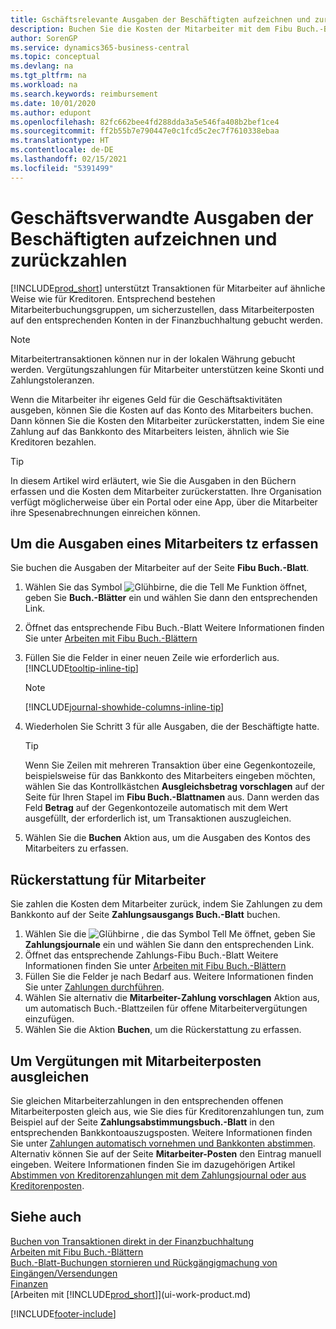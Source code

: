 ```yaml
---
title: Gschäftsrelevante Ausgaben der Beschäftigten aufzeichnen und zurückzahlen | Microsoft Docs
description: Buchen Sie die Kosten der Mitarbeiter mit dem Fibu Buch.-Blatt zu dem Konto und buchen Sie später die Zahlung an das Bankkonto des Mitarbeiters, dem die geschäftsverwandten Ausgaben zurückzuerstatten sind.
author: SorenGP
ms.service: dynamics365-business-central
ms.topic: conceptual
ms.devlang: na
ms.tgt_pltfrm: na
ms.workload: na
ms.search.keywords: reimbursement
ms.date: 10/01/2020
ms.author: edupont
ms.openlocfilehash: 82fc662bee4fd288dda3a5e546fa408b2bef1ce4
ms.sourcegitcommit: ff2b55b7e790447e0c1fcd5c2ec7f7610338ebaa
ms.translationtype: HT
ms.contentlocale: de-DE
ms.lasthandoff: 02/15/2021
ms.locfileid: "5391499"
---
```

# <a name="record-and-reimburse-employees-expenses"></a>Geschäftsverwandte Ausgaben der Beschäftigten aufzeichnen und zurückzahlen

[!INCLUDE[prod_short](includes/prod_short.md)] unterstützt Transaktionen für Mitarbeiter auf ähnliche Weise wie für Kreditoren. Entsprechend bestehen Mitarbeiterbuchungsgruppen, um sicherzustellen, dass Mitarbeiterposten auf den entsprechenden Konten in der Finanzbuchhaltung gebucht werden.

> [!NOTE]  
> Mitarbeitertransaktionen können nur in der lokalen Währung gebucht werden. Vergütungszahlungen für Mitarbeiter unterstützen keine Skonti und Zahlungstoleranzen.

Wenn die Mitarbeiter ihr eigenes Geld für die Geschäftsaktivitäten ausgeben, können Sie die Kosten auf das Konto des Mitarbeiters buchen. Dann können Sie die Kosten den Mitarbeiter zurückerstatten, indem Sie eine Zahlung auf das Bankkonto des Mitarbeiters leisten, ähnlich wie Sie Kreditoren bezahlen.  

> [!TIP]
> In diesem Artikel wird erläutert, wie Sie die Ausgaben in den Büchern erfassen und die Kosten dem Mitarbeiter zurückerstatten. Ihre Organisation verfügt möglicherweise über ein Portal oder eine App, über die Mitarbeiter ihre Spesenabrechnungen einreichen können.

## <a name="to-record-an-employees-expense"></a>Um die Ausgaben eines Mitarbeiters tz erfassen
Sie buchen die Ausgaben der Mitarbeiter auf der Seite **Fibu Buch.-Blatt**.
1. Wählen Sie das Symbol ![Glühbirne, die die Tell Me Funktion öffnet](media/ui-search/search_small.png "Was möchten Sie tun?"), geben Sie **Buch.-Blätter** ein und wählen Sie dann den entsprechenden Link.
2. Öffnet das entsprechende Fibu Buch.-Blatt Weitere Informationen finden Sie unter [Arbeiten mit Fibu Buch.-Blättern](ui-work-general-journals.md)
3. Füllen Sie die Felder in einer neuen Zeile wie erforderlich aus. [!INCLUDE[tooltip-inline-tip](includes/tooltip-inline-tip_md.md)]    

    > [!NOTE]
    > [!INCLUDE[journal-showhide-columns-inline-tip](includes/journal-showhide-columns-inline-tip.md)]
4. Wiederholen Sie Schritt 3 für alle Ausgaben, die der Beschäftigte hatte.

    > [!TIP]  
    > Wenn Sie Zeilen mit mehreren Transaktion über eine Gegenkontozeile, beispielsweise für das Bankkonto des Mitarbeiters eingeben möchten, wählen Sie das Kontrollkästchen **Ausgleichsbetrag vorschlagen** auf der Seite für Ihren Stapel im **Fibu Buch.-Blattnamen** aus. Dann werden das Feld **Betrag** auf der Gegenkontozeile automatisch mit dem Wert ausgefüllt, der erforderlich ist, um Transaktionen auszugleichen.
5. Wählen Sie die **Buchen** Aktion aus, um die Ausgaben des Kontos des Mitarbeiters zu erfassen.

## <a name="to-reimburse-an-employee"></a>Rückerstattung für Mitarbeiter
Sie zahlen die Kosten dem Mitarbeiter zurück, indem Sie Zahlungen zu dem Bankkonto auf der Seite **Zahlungsausgangs Buch.-Blatt** buchen.
1. Wählen Sie die ![Glühbirne , die das Symbol Tell Me öffnet](media/ui-search/search_small.png "Was möchten Sie tun?"), geben Sie **Zahlungsjournale** ein und wählen Sie dann den entsprechenden Link.
2. Öffnet das entsprechende Zahlungs-Fibu Buch.-Blatt Weitere Informationen finden Sie unter [Arbeiten mit Fibu Buch.-Blättern](ui-work-general-journals.md)
3. Füllen Sie die Felder je nach Bedarf aus. Weitere Informationen finden Sie unter [Zahlungen durchführen](payables-make-payments.md).
4. Wählen Sie alternativ die **Mitarbeiter-Zahlung vorschlagen** Aktion aus, um automatisch Buch.-Blattzeilen für offene Mitarbeitervergütungen einzufügen.
5. Wählen Sie die Aktion **Buchen**, um die Rückerstattung zu erfassen.  

## <a name="to-reconcile-reimbursements-with-employee-ledger-entries"></a>Um Vergütungen mit Mitarbeiterposten ausgleichen
Sie gleichen Mitarbeiterzahlungen in den entsprechenden offenen Mitarbeiterposten gleich aus, wie Sie dies für Kreditorenzahlungen tun, zum Beispiel auf der Seite **Zahlungsabstimmungsbuch.-Blatt** in den entsprechenden Bankkontoauszugsposten. Weitere Informationen finden Sie unter [Zahlungen automatisch vornehmen und Bankkonten abstimmen](receivables-apply-payments-auto-reconcile-bank-accounts.md). Alternativ können Sie auf der Seite **Mitarbeiter-Posten** den Eintrag manuell eingeben. Weitere Informationen finden Sie im dazugehörigen Artikel [Abstimmen von Kreditorenzahlungen mit dem Zahlungsjournal oder aus Kreditorenposten](payables-how-apply-purchase-transactions-manually.md).  

## <a name="see-also"></a>Siehe auch
[Buchen von Transaktionen direkt in der Finanzbuchhaltung](finance-how-post-transactions-directly.md)  
[Arbeiten mit Fibu Buch.-Blättern](ui-work-general-journals.md)  
[Buch.-Blatt-Buchungen stornieren und Rückgängigmachung von Eingängen/Versendungen](finance-how-reverse-journal-posting.md)  
[Finanzen](finance.md)  
[Arbeiten mit [!INCLUDE[prod_short](includes/prod_short.md)]](ui-work-product.md)  


[!INCLUDE[footer-include](includes/footer-banner.md)]